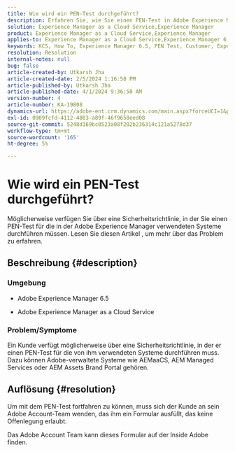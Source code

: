 ```yaml
---
title: Wie wird ein PEN-Test durchgeführt?
description: Erfahren Sie, wie Sie einen PEN-Test in Adobe Experience Manager durchführen.
solution: Experience Manager as a Cloud Service,Experience Manager
product: Experience Manager as a Cloud Service,Experience Manager
applies-to: Experience Manager as a Cloud Service,Experience Manager 6.5
keywords: KCS, How To, Experience Manager 6.5, PEN Test, Customer, Experience Manager Cloud Service, AEM
resolution: Resolution
internal-notes: null
bug: false
article-created-by: Utkarsh Jha
article-created-date: 2/5/2024 1:16:58 PM
article-published-by: Utkarsh Jha
article-published-date: 4/1/2024 9:36:50 AM
version-number: 4
article-number: KA-19808
dynamics-url: https://adobe-ent.crm.dynamics.com/main.aspx?forceUCI=1&pagetype=entityrecord&etn=knowledgearticle&id=a150aed5-28c4-ee11-9079-6045bd006b25
exl-id: 0909fcfd-4112-4803-a89f-46f9658eed08
source-git-commit: 5248d169bc0523a08f202b236314c121a5278d37
workflow-type: tm+mt
source-wordcount: '165'
ht-degree: 5%

---
```


# Wie wird ein PEN-Test durchgeführt?


Möglicherweise verfügen Sie über eine Sicherheitsrichtlinie, in der Sie einen PEN-Test für die in der Adobe Experience Manager verwendeten Systeme durchführen müssen. Lesen Sie diesen Artikel , um mehr über das Problem zu erfahren.

## Beschreibung {#description}


### <b>Umgebung</b>

- Adobe Experience Manager 6.5


- Adobe Experience Manager as a Cloud Service




### <b>Problem/Symptome</b>

Ein Kunde verfügt möglicherweise über eine Sicherheitsrichtlinie, in der er einen PEN-Test für die von ihm verwendeten Systeme durchführen muss. Dazu können Adobe-verwaltete Systeme wie AEMaaCS, AEM Managed Services oder AEM Assets Brand Portal gehören.


## Auflösung {#resolution}


Um mit dem PEN-Test fortfahren zu können, muss sich der Kunde an sein Adobe Account-Team wenden, das ihm ein Formular ausfüllt, das keine Offenlegung erlaubt.

Das Adobe Account Team kann dieses Formular auf der Inside Adobe finden.

